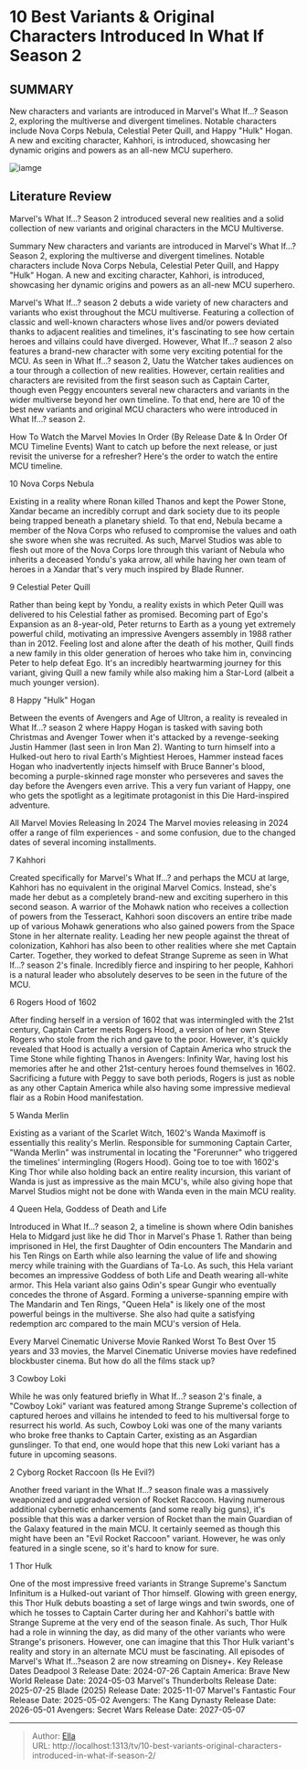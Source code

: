 # 10 Best Variants &amp; Original Characters Introduced In What If Season 2


## SUMMARY 


 New characters and variants are introduced in Marvel&#39;s What If...? Season 2, exploring the multiverse and divergent timelines. 
 Notable characters include Nova Corps Nebula, Celestial Peter Quill, and Happy &#34;Hulk&#34; Hogan. 
 A new and exciting character, Kahhori, is introduced, showcasing her dynamic origins and powers as an all-new MCU superhero. 

![iamge](https://static1.srcdn.com/wordpress/wp-content/uploads/2023/12/kahhori-peter-quill-and-hela-what-if-season-2-mcu-variants.jpg)

## Literature Review
Marvel&#39;s What If...? Season 2 introduced several new realities and a solid collection of new variants and original characters in the MCU Multiverse.




Summary
 New characters and variants are introduced in Marvel&#39;s What If...? Season 2, exploring the multiverse and divergent timelines. 
 Notable characters include Nova Corps Nebula, Celestial Peter Quill, and Happy &#34;Hulk&#34; Hogan. 
 A new and exciting character, Kahhori, is introduced, showcasing her dynamic origins and powers as an all-new MCU superhero. 


Marvel&#39;s What If...? season 2 debuts a wide variety of new characters and variants who exist throughout the MCU multiverse. Featuring a collection of classic and well-known characters whose lives and/or powers deviated thanks to adjacent realities and timelines, it&#39;s fascinating to see how certain heroes and villains could have diverged. However, What If...? season 2 also features a brand-new character with some very exciting potential for the MCU.
As seen in What If...? season 2, Uatu the Watcher takes audiences on a tour through a collection of new realities. However, certain realities and characters are revisited from the first season such as Captain Carter, though even Peggy encounters several new characters and variants in the wider multiverse beyond her own timeline. To that end, here are 10 of the best new variants and original MCU characters who were introduced in What If...? season 2.
            
 
 How To Watch the Marvel Movies In Order (By Release Date &amp; In Order Of MCU Timeline Events) 
Want to catch up before the next release, or just revisit the universe for a refresher? Here&#39;s the order to watch the entire MCU timeline.













 








 10  Nova Corps Nebula 
        

Existing in a reality where Ronan killed Thanos and kept the Power Stone, Xandar became an incredibly corrupt and dark society due to its people being trapped beneath a planetary shield. To that end, Nebula became a member of the Nova Corps who refused to compromise the values and oath she swore when she was recruited. As such, Marvel Studios was able to flesh out more of the Nova Corps lore through this variant of Nebula who inherits a deceased Yondu&#39;s yaka arrow, all while having her own team of heroes in a Xandar that&#39;s very much inspired by Blade Runner.





 9  Celestial Peter Quill 
        

Rather than being kept by Yondu, a reality exists in which Peter Quill was delivered to his Celestial father as promised. Becoming part of Ego&#39;s Expansion as an 8-year-old, Peter returns to Earth as a young yet extremely powerful child, motivating an impressive Avengers assembly in 1988 rather than in 2012. Feeling lost and alone after the death of his mother, Quill finds a new family in this older generation of heroes who take him in, convincing Peter to help defeat Ego. It&#39;s an incredibly heartwarming journey for this variant, giving Quill a new family while also making him a Star-Lord (albeit a much younger version).





 8  Happy &#34;Hulk&#34; Hogan 
        

Between the events of Avengers and Age of Ultron, a reality is revealed in What If...? season 2 where Happy Hogan is tasked with saving both Christmas and Avenger Tower when it&#39;s attacked by a revenge-seeking Justin Hammer (last seen in Iron Man 2). Wanting to turn himself into a Hulked-out hero to rival Earth&#39;s Mightiest Heroes, Hammer instead faces Hogan who inadvertently injects himself with Bruce Banner&#39;s blood, becoming a purple-skinned rage monster who perseveres and saves the day before the Avengers even arrive. This a very fun variant of Happy, one who gets the spotlight as a legitimate protagonist in this Die Hard-inspired adventure.
                  
 
 All Marvel Movies Releasing In 2024 
The Marvel movies releasing in 2024 offer a range of film experiences - and some confusion, due to the changed dates of several incoming installments.









 7  Kahhori 


 







Created specifically for Marvel&#39;s What If...? and perhaps the MCU at large, Kahhori has no equivalent in the original Marvel Comics. Instead, she&#39;s made her debut as a completely brand-new and exciting superhero in this second season. A warrior of the Mohawk nation who receives a collection of powers from the Tesseract, Kahhori soon discovers an entire tribe made up of various Mohawk generations who also gained powers from the Space Stone in her alternate reality.
Leading her new people against the threat of colonization, Kahhori has also been to other realities where she met Captain Carter. Together, they worked to defeat Strange Supreme as seen in What If...? season 2&#39;s finale. Incredibly fierce and inspiring to her people, Kahhori is a natural leader who absolutely deserves to be seen in the future of the MCU.





 6  Rogers Hood of 1602 
        

After finding herself in a version of 1602 that was intermingled with the 21st century, Captain Carter meets Rogers Hood, a version of her own Steve Rogers who stole from the rich and gave to the poor. However, it&#39;s quickly revealed that Hood is actually a version of Captain America who struck the Time Stone while fighting Thanos in Avengers: Infinity War, having lost his memories after he and other 21st-century heroes found themselves in 1602. Sacrificing a future with Peggy to save both periods, Rogers is just as noble as any other Captain America while also having some impressive medieval flair as a Robin Hood manifestation.





 5  Wanda Merlin 
        

Existing as a variant of the Scarlet Witch, 1602&#39;s Wanda Maximoff is essentially this reality&#39;s Merlin. Responsible for summoning Captain Carter, &#34;Wanda Merlin&#34; was instrumental in locating the &#34;Forerunner&#34; who triggered the timelines&#39; intermingling (Rogers Hood). Going toe to toe with 1602&#39;s King Thor while also holding back an entire reality incursion, this variant of Wanda is just as impressive as the main MCU&#39;s, while also giving hope that Marvel Studios might not be done with Wanda even in the main MCU reality.





 4  Queen Hela, Goddess of Death and Life 


 







Introduced in What If...? season 2, a timeline is shown where Odin banishes Hela to Midgard just like he did Thor in Marvel&#39;s Phase 1. Rather than being imprisoned in Hel, the first Daughter of Odin encounters The Mandarin and his Ten Rings on Earth while also learning the value of life and showing mercy while training with the Guardians of Ta-Lo. As such, this Hela variant becomes an impressive Goddess of both Life and Death wearing all-white armor.
This Hela variant also gains Odin&#39;s spear Gungir who eventually concedes the throne of Asgard. Forming a universe-spanning empire with The Mandarin and Ten Rings, &#34;Queen Hela&#34; is likely one of the most powerful beings in the multiverse. She also had quite a satisfying redemption arc compared to the main MCU&#39;s version of Hela.
            
 
 Every Marvel Cinematic Universe Movie Ranked Worst To Best 
Over 15 years and 33 movies, the Marvel Cinematic Universe movies have redefined blockbuster cinema. But how do all the films stack up?









 3  Cowboy Loki 
        

While he was only featured briefly in What If...? season 2&#39;s finale, a &#34;Cowboy Loki&#34; variant was featured among Strange Supreme&#39;s collection of captured heroes and villains he intended to feed to his multiversal forge to resurrect his world. As such, Cowboy Loki was one of the many variants who broke free thanks to Captain Carter, existing as an Asgardian gunslinger. To that end, one would hope that this new Loki variant has a future in upcoming seasons.





 2  Cyborg Rocket Raccoon (Is He Evil?) 
        

Another freed variant in the What If...? season finale was a massively weaponized and upgraded version of Rocket Raccoon. Having numerous additional cybernetic enhancements (and some really big guns), it&#39;s possible that this was a darker version of Rocket than the main Guardian of the Galaxy featured in the main MCU. It certainly seemed as though this might have been an &#34;Evil Rocket Raccoon&#34; variant. However, he was only featured in a single scene, so it&#39;s hard to know for sure.





 1  Thor Hulk 


 







One of the most impressive freed variants in Strange Supreme&#39;s Sanctum Infinitum is a Hulked-out variant of Thor himself. Glowing with green energy, this Thor Hulk debuts boasting a set of large wings and twin swords, one of which he tosses to Captain Carter during her and Kahhori&#39;s battle with Strange Supreme at the very end of the season finale. As such, Thor Hulk had a role in winning the day, as did many of the other variants who were Strange&#39;s prisoners. However, one can imagine that this Thor Hulk variant&#39;s reality and story in an alternate MCU must be fascinating.
All episodes of Marvel&#39;s What If...?season 2 are now streaming on Disney&#43;.
   Key Release Dates             Deadpool 3 Release Date: 2024-07-26                 Captain America: Brave New World Release Date: 2024-05-03                 Marvel&#39;s Thunderbolts Release Date: 2025-07-25                  Blade (2025) Release Date: 2025-11-07                  Marvel&#39;s Fantastic Four Release Date: 2025-05-02                  Avengers: The Kang Dynasty  Release Date: 2026-05-01                   Avengers: Secret Wars Release Date: 2027-05-07      

---

> Author: [Ella](https://instagram.hk.cn/)  
> URL: http://localhost:1313/tv/10-best-variants-original-characters-introduced-in-what-if-season-2/  

